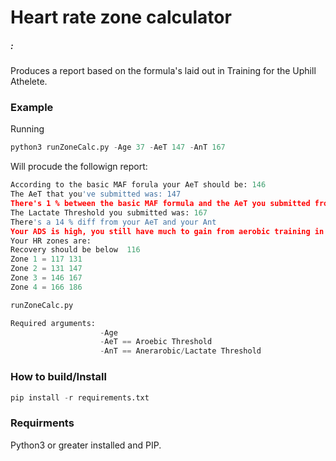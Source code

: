 Heart rate zone calculator  
===================================================

##### :

Produces a report based on the formula's laid out in Training for the Uphill Athelete. 

### Example 

Running
  ```python
python3 runZoneCalc.py -Age 37 -AeT 147 -AnT 167
```
Will procude the followign report:
```python
According to the basic MAF forula your AeT should be: 146
The AeT that you've submitted was: 147
There's 1 % between the basic MAF formula and the AeT you submitted from your own test.
The Lactate Threshold you submitted was: 167
There's a 14 % diff from your AeT and your Ant
Your ADS is high, you still have much to gain from aerobic training in Zone2
Your HR zones are:
Recovery should be below  116
Zone 1 = 117 131
Zone 2 = 131 147
Zone 3 = 146 167
Zone 4 = 166 186

```

```python 
runZoneCalc.py

Required arguments:
                    -Age
                    -AeT == Aroebic Threshold
                    -AnT == Anerarobic/Lactate Threshold
```
    
### How to build/Install

```python
pip install -r requirements.txt
```  
### Requirments

Python3 or greater installed and PIP.

 
